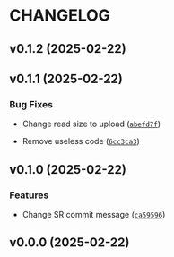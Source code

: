 # CHANGELOG


## v0.1.2 (2025-02-22)


## v0.1.1 (2025-02-22)

### Bug Fixes

- Change read size to upload
  ([`abefd7f`](https://github.com/Luferov/fast-clean/commit/abefd7f524a5a5b15366a2b490dd6269962bc662))

- Remove useless code
  ([`6cc3ca3`](https://github.com/Luferov/fast-clean/commit/6cc3ca3c74eb2975f18d2f9a0a7fa782cfcd3d93))


## v0.1.0 (2025-02-22)

### Features

- Change SR commit message
  ([`ca59596`](https://github.com/Luferov/fast-clean/commit/ca59596b8d6d0df92cf475d6161dcd3ff620f554))


## v0.0.0 (2025-02-22)
